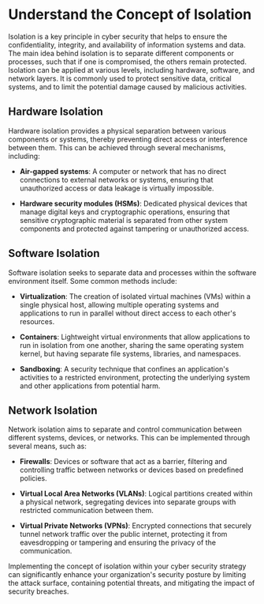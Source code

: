 # Understand the Concept of Isolation

Isolation is a key principle in cyber security that helps to ensure the confidentiality, integrity, and availability of information systems and data. The main idea behind isolation is to separate different components or processes, such that if one is compromised, the others remain protected. Isolation can be applied at various levels, including hardware, software, and network layers. It is commonly used to protect sensitive data, critical systems, and to limit the potential damage caused by malicious activities.

## Hardware Isolation

Hardware isolation provides a physical separation between various components or systems, thereby preventing direct access or interference between them. This can be achieved through several mechanisms, including:

- **Air-gapped systems**: A computer or network that has no direct connections to external networks or systems, ensuring that unauthorized access or data leakage is virtually impossible.

- **Hardware security modules (HSMs)**: Dedicated physical devices that manage digital keys and cryptographic operations, ensuring that sensitive cryptographic material is separated from other system components and protected against tampering or unauthorized access.

## Software Isolation

Software isolation seeks to separate data and processes within the software environment itself. Some common methods include:

- **Virtualization**: The creation of isolated virtual machines (VMs) within a single physical host, allowing multiple operating systems and applications to run in parallel without direct access to each other's resources.

- **Containers**: Lightweight virtual environments that allow applications to run in isolation from one another, sharing the same operating system kernel, but having separate file systems, libraries, and namespaces.

- **Sandboxing**: A security technique that confines an application's activities to a restricted environment, protecting the underlying system and other applications from potential harm.

## Network Isolation

Network isolation aims to separate and control communication between different systems, devices, or networks. This can be implemented through several means, such as:

- **Firewalls**: Devices or software that act as a barrier, filtering and controlling traffic between networks or devices based on predefined policies.

- **Virtual Local Area Networks (VLANs)**: Logical partitions created within a physical network, segregating devices into separate groups with restricted communication between them.

- **Virtual Private Networks (VPNs)**: Encrypted connections that securely tunnel network traffic over the public internet, protecting it from eavesdropping or tampering and ensuring the privacy of the communication.

Implementing the concept of isolation within your cyber security strategy can significantly enhance your organization's security posture by limiting the attack surface, containing potential threats, and mitigating the impact of security breaches.
